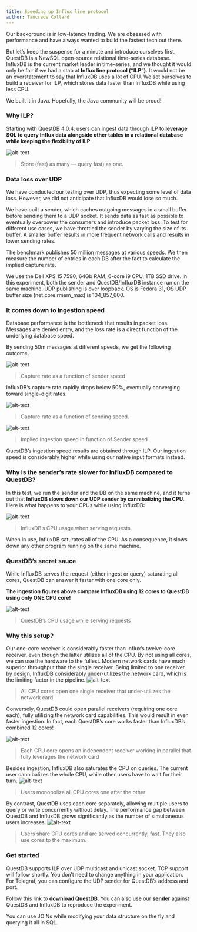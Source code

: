 ```yaml
---
title: Speeding up Influx line protocol
author: Tancrede Collard
---
```


Our background is in low-latency trading. We are obsessed with performance and have always wanted to build the fastest tech out there.

But let’s keep the suspense for a minute and introduce ourselves first. QuestDB is a NewSQL open-source relational time-series database. InfluxDB is the current market leader in time-series, and we thought it would only be fair if we had a stab at **Influx line protocol (“ILP”)**.
It would not be an overstatement to say that InfluxDB uses a lot of CPU. We set ourselves to build a receiver for ILP, which stores data faster than InfluxDB while using less CPU.

We built it in Java. Hopefully, the Java community will be proud!

### Why ILP?
Starting with QuestDB 4.0.4, users can ingest data through ILP to **leverage SQL to query Influx data alongside other tables in a relational database while keeping the flexibility of ILP**.

![alt-text](assets/storeasmany.png)
>Store (fast) as many — query fast) as one.

### Data loss over UDP
We have conducted our testing over UDP, thus expecting some level of data loss. However, we did not anticipate that InfluxDB would lose so much.

We have built a sender, which caches outgoing messages in a small buffer before sending them to a UDP socket. It sends data as fast as possible to eventually overpower the consumers and introduce packet loss. To test for different use cases, we have throttled the sender by varying the size of its buffer. A smaller buffer results in more frequent network calls and results in lower sending rates.

The benchmark publishes 50 million messages at various speeds. We then measure the number of entries in each DB after the fact to calculate the implied capture rate.

We use the Dell XPS 15 7590, 64Gb RAM, 6-core i9 CPU, 1TB SSD drive. In this experiment, both the sender and QuestDB/InfluxDB instance run on the same machine. UDP publishing is over loopback. OS is Fedora 31, OS UDP buffer size (net.core.rmem_max) is 104_857_600.

### It comes down to ingestion speed
Database performance is the bottleneck that results in packet loss. Messages are denied entry, and the loss rate is a direct function of the underlying database speed.

By sending 50m messages at different speeds, we get the following outcome.

![alt-text](assets/capturerate.png)
>Capture rate as a function of sender speed

InfluxDB’s capture rate rapidly drops below 50%, eventually converging toward single-digit rates.

![alt-text](assets/captureratechart.png)
>Capture rate as a function of sending speed.

![alt-text](assets/impliedspeed.png)
>Implied ingestion speed in function of Sender speed

QuestDB’s ingestion speed results are obtained through ILP. Our ingestion speed is considerably higher while using our native input formats instead.

### Why is the sender’s rate slower for InfluxDB compared to QuestDB?

In this test, we run the sender and the DB on the same machine, and it turns out that **InfluxDB slows down our UDP sender by cannibalizing the CPU**. Here is what happens to your CPUs while using InfluxDB:

![alt-text](assets/cpuinflux.png)
>InfluxDB’s CPU usage when serving requests

When in use, InfluxDB saturates all of the CPU. As a consequence, it slows down any other program running on the same machine.

### QuestDB’s secret sauce
While InfluxDB serves the request (either ingest or query) saturating all cores, QuestDB can answer it faster with one core only.

**The ingestion figures above compare InfluxDB using 12 cores to QuestDB using only ONE CPU core!**

![alt-text](assets/cpuquest.png)
>QuestDB’s CPU usage while serving requests


### Why this setup?
Our one-core receiver is considerably faster than Influx’s twelve-core receiver, even though the latter utilizes all of the CPU. By not using all cores, we can use the hardware to the fullest.
Modern network cards have much superior throughput than the single receiver. Being limited to one receiver by design, InfluxDB considerably under-utilizes the network card, which is the limiting factor in the pipeline.
![alt-text](assets/queueinflux.png)
>All CPU cores open one single receiver that under-utilizes the network card

Conversely, QuestDB could open parallel receivers (requiring one core each), fully utilizing the network card capabilities. This would result in even faster ingestion. In fact, each QuestDB’s core works faster than InfluxDB’s combined 12 cores!

![alt-text](assets/queuequest.png)
>Each CPU core opens an independent receiver working in parallel that fully leverages the network card

Besides ingestion, InfluxDB also saturates the CPU on queries. The current user cannibalizes the whole CPU, while other users have to wait for their turn.
![alt-text](assets/userinflux.png)
>Users monopolize all CPU cores one after the other

By contrast, QuestDB uses each core separately, allowing multiple users to query or write concurrently without delay. The performance gap between QuestDB and InfluxDB grows significantly as the number of simultaneous users increases.
![alt-text](assets/userquest.png)
>Users share CPU cores and are served concurrently, fast. They also use cores to the maximum.

### Get started
QuestDB supports ILP over UDP multicast and unicast socket. TCP support will follow shortly. You don’t need to change anything in your application. For Telegraf, you can configure the UDP sender for QuestDB’s address and port.

Follow this link to **[download QuestDB](http://questdb.io/getstarted)**. You can also use our **[sender](https://github.com/questdb/questdb/blob/master/benchmarks/src/main/java/org/questdb/LineUDPSenderMain.java)** against QuestDB and InfluxDB to reproduce the experiment.

You can use JOINs while modifying your data structure on the fly and querying it all in SQL.
